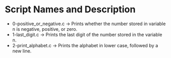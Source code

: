 # Script Names and Description

* 0-positive_or_negative.c -> Prints whether the number stored in variable n is negative, positive, or zero.
* 1-last_digit.c -> Prints the last digit of the number stored in the variable n. 
* 2-print_alphabet.c -> Prints the alphabet in lower case, followed by a new line.